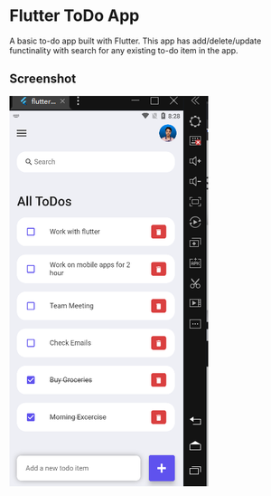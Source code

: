 # Flutter ToDo App

A basic to-do app built with Flutter. This app has add/delete/update functinality with search for any existing to-do item in the app.

## Screenshot

![Flutter todo app](./flutter_todo.png)
